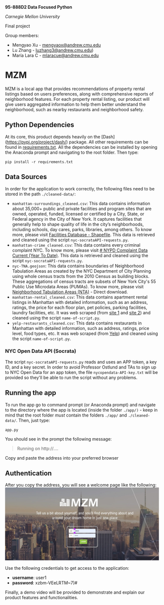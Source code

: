 **95-888D2 Data Focused Python**

*Carnegie Mellon University*

Final project

Group members:

* Mengyao Xu - mengyaox@andrew.cmu.edu
* Lu Zhang - luzhang3@andrew.cmu.edu)
* María Lara C - mlaracue@andrew.cmu.edu

# MZM
MZM is a local app that provides recommendations of property rental listings based on users preferences, along with comprehensive reports of neighborhood features. For each property rental listing, our product will give users aggregated information to help them better understand the neighborhood, such as nearby restaurants and neighborhood safety.

## Python Dependencies

At its core, this product depends heavily on the [Dash] (https://pypi.org/project/dash/) package. All other requirements can be found in [requirements.txt](https://github.com/mclarac/95888-mzm-project/blob/main/requirements.txt). All the dependencies can be installed by opening the Anaconda prompt and navigating to the root folder. Then type:
```
pip install -r requirements.txt
```
## Data Sources
In order for the application to work correctly, the following files need to be stored in the path `./cleaned-data/`:

* `manhattan-surroundings_cleaned.csv`: This data contains information about 35,000+ public and private facilities and program sites that are owned, operated, funded, licensed or certified by a City, State, or Federal agency in the City of New York. It captures facilities that generally help to shape quality of life in the city’s neighborhoods, including schools, day cares, parks, libraries, among others. To know more, please visit [Facilities Database - Shapefile](https://data.cityofnewyork.us/City-Government/Facilities-Database-Shapefile/2fpa-bnsx). This data is retrieved and cleaned using the script `nyc-socrataAPI-requests.py`.
* `manhattan-crime_cleaned.csv`: This data contains every criminal complaint NYC. To know more, please visit [# NYPD Complaint Data Current (Year To Date)](https://dev.socrata.com/foundry/data.cityofnewyork.us/5uac-w243). This data is retrieved and cleaned using the script `nyc-socrataAPI-requests.py`.
* `nyc-TNA.geojson`: This data contains boundaries of Neighborhood Tabulation Areas as created by the NYC Department of City Planning using whole census tracts from the 2010 Census as building blocks. These aggregations of census tracts are subsets of New York City's 55 Public Use Microdata Areas (PUMAs). To know more, please visit [Neighborhood Tabulation Areas (NTA)](https://data.cityofnewyork.us/City-Government/Neighborhood-Tabulation-Areas-NTA-/cpf4-rkhq) - Direct download.
* `manhattan-rental_cleaned.csv`: This data contains apartment rental listings in Manhattan with detailed information, such as an address, ratings, the price for each floor plan, pet policies, parking facilities, laundry facilities, etc. It was web scraped (from [site 1](...) and [site 2](...)) and cleaned using the script `name-of-script.py`.
* `yelp-restaurants_cleaned.csv`: This data contains restaurants in Manhattan with detailed information, such as address, ratings, price level, food types, etc. It was web scraped (from [Yelp](https://www.yelp.com)) and cleaned using the script `name-of-script.py`.

### NYC Open Data API (Socrata)
The script `nyc-socrataAPI-requests.py` reads and uses an APP token, a key ID, and a key secret. In order to avoid Professor Ostlund and TAs to sign up to NYC Open Data for an app token, the file `nycopendata-API-key.txt` will be provided so they'll be able to run the script without any problems.

## Running the app
To run the app go to command prompt (or Anaconda prompt) and navigate to the directory where the app is located (inside the folder `./app/)` - keep in mind that the root folder *must* contain the folders `./app/` and `./cleaned-data/`. Then, just type:
```
app.py
```
You should see in the prompt the following message:
> Running on http://....

Copy and paste the address into your preferred browser

## Authentication
After you copy the address, you will see a welcome page like the following:![welcome-page](https://github.com/mclarac/95888-mzm-project/blob/main/welcome-page.png?raw=true)

Use the following credentials to get access to the application:
* **username**: user1
* **password**: xzbm-VEeLRTM~7)#

Finally, a demo video will be provided to demonstrate and explain our product features and functionalities. 
